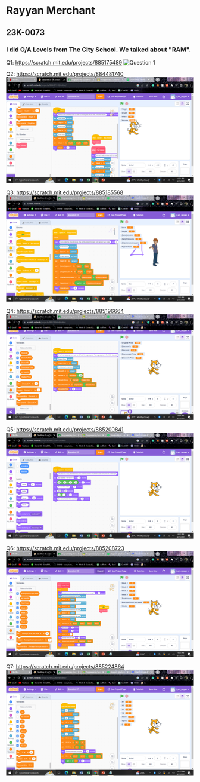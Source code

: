 # Rayyan Merchant
## 23K-0073
### I did O/A Levels from The City School. We talked about "RAM".


Q1: https://scratch.mit.edu/projects/885175489
![Question 1](https://github.com/iamrayyan1/pfFall23/assets/142688529/10a63f99-8644-4f2c-9029-320e51f3c717)

Q2: https://scratch.mit.edu/projects/884481740
![Question 2](https://github.com/iamrayyan1/pfFall23/blob/main/images/Question%202.png)

Q3: https://scratch.mit.edu/projects/885185568
![Question 3](https://github.com/iamrayyan1/pfFall23/blob/main/images/Question%203.png)

Q4: https://scratch.mit.edu/projects/885196664
![Question 04](https://github.com/iamrayyan1/pfFall23/blob/main/images/Question%2004.png)

Q5: https://scratch.mit.edu/projects/885200841
![Question 05](https://github.com/iamrayyan1/pfFall23/blob/main/images/Question%2005.png)

Q6: https://scratch.mit.edu/projects/885208723
![Question 06](https://github.com/iamrayyan1/pfFall23/blob/main/images/Question%2006%20(2).png)

Q7: https://scratch.mit.edu/projects/885224864
![Question 07](https://github.com/iamrayyan1/pfFall23/blob/main/images/Question%2007.png)

